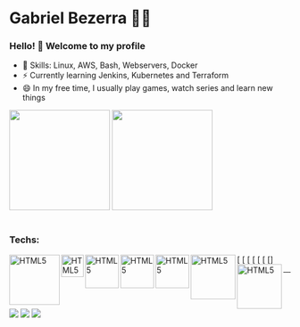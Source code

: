 # Gabriel Bezerra :man_technologist:

### Hello! 👋 Welcome to my profile

 - 📌 Skills: Linux, AWS, Bash, Webservers, Docker 
 - ⚡ Currently learning Jenkins, Kubernetes and Terraform
 - 😄 In my free time, I usually play games, watch series and learn new things

<div>
<img height="180em" src="https://github-readme-stats.vercel.app/api?username=gabbezerra&show_icons=true&theme=dark"/>
<img height="180em" src="https://github-readme-stats.vercel.app/api/top-langs/?username=gabbezerra&layout=compact&langs_count=16&theme=dark" />
<div>

 <div style="display: inline_block"><br>
 <h3>Techs:</h3>
[<img align="left" alt="HTML5" width="90px" src="https://thiagoalexandria.com.br/assets/img/nginx-logo.png">
[<img align="left" alt="HTML5" width="40px" src="https://thiagoalexandria.com.br/assets/img/apache-logo.png">
[<img align="left" alt="HTML5" width="60px" src="https://thiagoalexandria.com.br/assets/img/bash-logo.png">
[<img align="left" alt="HTML5" width="60px" src="https://thiagoalexandria.com.br/assets/img/terraform-logo.png">
[<img align="left" alt="HTML5" width="60px" src="https://thiagoalexandria.com.br/assets/img/docker-logo.png">
[<img align="left" alt="HTML5" width="80px" src="https://thiagoalexandria.com.br/assets/img/jenkins-logo.png">
[<img align="left" alt="HTML5" width="80px" src="https://www.logo.wine/a/logo/Kubernetes/Kubernetes-Logo.wine.svg">]
</div>

---

<div> 
  <a href="https://instagram.com/gabbezerra" target="_blank"><img src="https://img.shields.io/badge/-Instagram-%23E4405F?style=for-the-badge&logo=instagram&logoColor=white" target="_blank"></a>
  <a href = "mailto: gabrielbl258@gmail.com"><img src="https://img.shields.io/badge/-Gmail-%23333?style=for-the-badge&logo=gmail&logoColor=white" target="_blank"></a>
  <a href="https://www.linkedin.com/in/gabriel-bezerra-19744479" target="_blank"><img src="https://img.shields.io/badge/-LinkedIn-%230077B5?style=for-the-badge&logo=linkedin&logoColor=white" target="_blank"></a> 
</div>